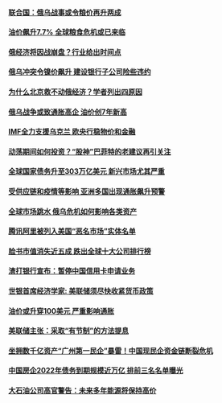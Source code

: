 #### [联合国：俄乌战事或令粮价再升两成](../pages/soh7/602366.md?t=03140903) 
#### [油价飙升7.7%   全球粮食危机或已来临](../pages/soh7/601249.md?t=03140903) 
#### [俄经济将因战崩盘？行业给出时间点](../pages/soh7/601033.md?t=03140903) 
#### [俄乌冲突令镍价飙升 建设银行子公司险些违约](../pages/soh7/601036.md?t=03140903) 
#### [为什么北京救不动俄经济？学者列出四原因](../pages/soh7/601042.md?t=03140903) 
#### [俄乌战争或致通胀高企 油价创7年新高](../pages/soh7/598777.md?t=03140903) 
#### [IMF全力支援乌克兰 欧央行稳物价和金融](../pages/soh7/597523.md?t=03140903) 
#### [动荡期间如何投资？“股神”巴菲特的老建议再引关注](../pages/soh7/597274.md?t=03140903) 
#### [全球国家债务升至303万亿美元 新兴市场尤其严重](../pages/soh7/596833.md?t=03140903) 
#### [受供应链和疫情等影响 亚洲多国出现通胀飙升预警](../pages/soh7/596353.md?t=03140903) 
#### [全球市场跳水 俄乌危机如何影响各类资产](../pages/soh7/596344.md?t=03140903) 
#### [腾讯阿里被列入美国“恶名市场”实体名单](../pages/soh7/595393.md?t=03140903) 
#### [脸书市值消失近五成 跌出全球十大公司排行榜](../pages/soh7/595216.md?t=03140903) 
#### [渣打银行宣布：暂停中国信用卡申请业务](../pages/soh7/594466.md?t=03140903) 
#### [世银首席经济学家: 美联储须尽快收紧货币政策](../pages/soh7/594298.md?t=03140903) 
#### [油价或升穿100美元 严重影响通胀](../pages/soh7/593986.md?t=03140903) 
#### [美联储主张：采取“有节制”的方法提息](../pages/soh7/593617.md?t=03140903) 
#### [坐拥数千亿资产“广州第一民企”暴雷！中国现民企资金链断裂危机](../pages/soh7/592957.md?t=03140903) 
#### [中国房企2022年债务到期规模近万亿 排前三名名单曝光](../pages/soh7/592660.md?t=03140903) 
#### [大石油公司高官警告：未来多年能源将保持高价](../pages/soh7/592639.md?t=03140903) 
